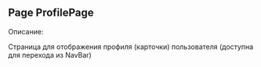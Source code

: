 ## Page ProfilePage 

Описание:

Страница для отображения профиля (карточки) пользователя (доступна для перехода из NavBar)